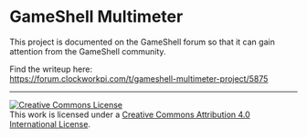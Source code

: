 # GameShell Multimeter
This project is documented on the GameShell forum so that it can gain attention from the GameShell community.

Find the writeup here:  
https://forum.clockworkpi.com/t/gameshell-multimeter-project/5875

---

<a rel="license" href="http://creativecommons.org/licenses/by/4.0/"><img alt="Creative Commons License" style="border-width:0" src="https://i.creativecommons.org/l/by/4.0/88x31.png" /></a><br />This work is licensed under a <a rel="license" href="http://creativecommons.org/licenses/by/4.0/">Creative Commons Attribution 4.0 International License</a>.
